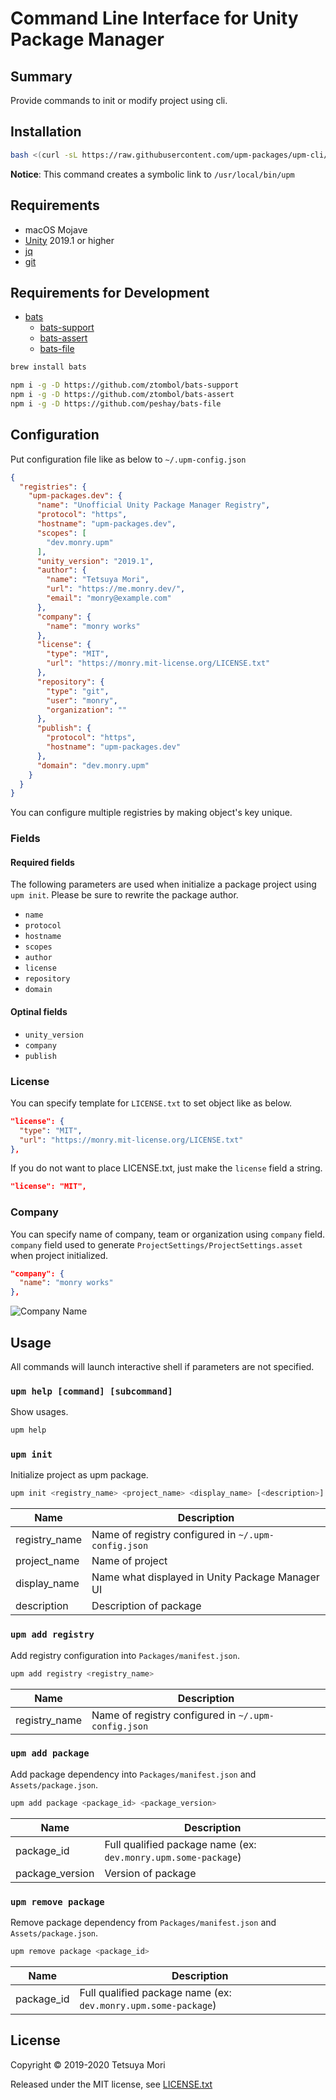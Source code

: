 # Command Line Interface for Unity Package Manager

## Summary

Provide commands to init or modify project using cli.

## Installation

```bash
bash <(curl -sL https://raw.githubusercontent.com/upm-packages/upm-cli/master/scripts/install-latest-release.sh)
```

**Notice**: This command creates a symbolic link to `/usr/local/bin/upm`

## Requirements

* macOS Mojave
* [Unity](https://unity.com/) 2019.1 or higher
* [jq](https://stedolan.github.io/jq/)
* [git](https://git-scm.com/)

## Requirements for Development

* [bats](https://github.com/sstephenson/bats)
    * [bats-support](https://github.com/ztombol/bats-support)
    * [bats-assert](https://github.com/ztombol/bats-assert)
    * [bats-file](https://github.com/peshay/bats-file)

```bash
brew install bats

npm i -g -D https://github.com/ztombol/bats-support
npm i -g -D https://github.com/ztombol/bats-assert
npm i -g -D https://github.com/peshay/bats-file
```

## Configuration

Put configuration file like as below to `~/.upm-config.json`

```json
{
  "registries": {
    "upm-packages.dev": {
      "name": "Unofficial Unity Package Manager Registry",
      "protocol": "https",
      "hostname": "upm-packages.dev",
      "scopes": [
        "dev.monry.upm"
      ],
      "unity_version": "2019.1",
      "author": {
        "name": "Tetsuya Mori",
        "url": "https://me.monry.dev/",
        "email": "monry@example.com"
      },
      "company": {
        "name": "monry works"
      },
      "license": {
        "type": "MIT",
        "url": "https://monry.mit-license.org/LICENSE.txt"
      },
      "repository": {
        "type": "git",
        "user": "monry",
        "organization": ""
      },
      "publish": {
        "protocol": "https",
        "hostname": "upm-packages.dev"
      },
      "domain": "dev.monry.upm"
    }
  }
}
```

You can configure multiple registries by making object's key unique.

### Fields

#### Required fields

The following parameters are used when initialize a package project using `upm init`.
Please be sure to rewrite the package author.

* `name`
* `protocol`
* `hostname`
* `scopes`
* `author`
* `license`
* `repository`
* `domain`

#### Optinal fields

* `unity_version`
* `company`
* `publish`

### License

You can specify template for `LICENSE.txt` to set object like as below.

```json
"license": {
  "type": "MIT",
  "url": "https://monry.mit-license.org/LICENSE.txt"
},
```

If you do not want to place LICENSE.txt, just make the `license` field a string.

```json
"license": "MIT",
```

### Company

You can specify name of company, team or organization using `company` field.
`company` field used to generate `ProjectSettings/ProjectSettings.asset` when project initialized.

```json
"company": {
  "name": "monry works"
},
```

![Company Name](https://user-images.githubusercontent.com/838945/59974124-358c1b00-95e3-11e9-95dc-ae1f13805042.png)

## Usage

All commands will launch interactive shell if parameters are not specified.

### `upm help [command] [subcommand]`

Show usages.

```bash
upm help
```

### `upm init`

Initialize project as upm package.

```bash
upm init <registry_name> <project_name> <display_name> [<description>]
```

| Name | Description |
| --- | --- |
| registry_name | Name of registry configured in `~/.upm-config.json` |
| project_name | Name of project |
| display_name | Name what displayed in Unity Package Manager UI |
| description | Description of package |

### `upm add registry`

Add registry configuration into `Packages/manifest.json`.

```bash
upm add registry <registry_name>
```

| Name | Description |
| --- | --- |
| registry_name | Name of registry configured in `~/.upm-config.json` |

### `upm add package`

Add package dependency into `Packages/manifest.json` and `Assets/package.json`.

```bash
upm add package <package_id> <package_version>
```

| Name | Description |
| --- | --- |
| package_id | Full qualified package name (ex: `dev.monry.upm.some-package`) |
| package_version | Version of package |

### `upm remove package`

Remove package dependency from `Packages/manifest.json` and `Assets/package.json`.

```bash
upm remove package <package_id>
```

| Name | Description |
| --- | --- |
| package_id | Full qualified package name (ex: `dev.monry.upm.some-package`) |

## License

Copyright &copy; 2019-2020 Tetsuya Mori

Released under the MIT license, see [LICENSE.txt](LICENSE.txt)
